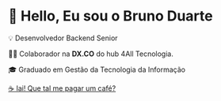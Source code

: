 # 👋 Hello, Eu sou o Bruno Duarte

💡 Desenvolvedor Backend Senior

👨‍🚀 Colaborador na **DX.CO** do hub 4All Tecnologia.

🎓 Graduado em Gestão da Tecnologia da Informação

<!-- ### ✔ Github Stats
![Profile Stats](https://github-readme-stats.vercel.app/api?username=brduarte&show_icons=true)
-->

[☕ Iai! Que tal me pagar um café?](https://www.buymeacoffee.com/brunomacieu)
